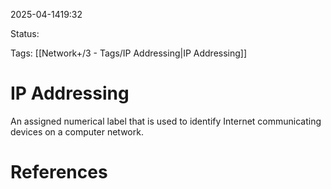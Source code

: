 
2025-04-1419:32

Status:

Tags: [[Network+/3 - Tags/IP Addressing|IP Addressing]]


# IP Addressing

An assigned numerical label that is used to identify Internet communicating devices on a computer network.



# References
